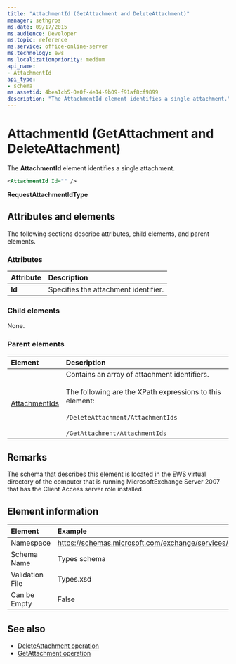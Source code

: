```yaml
---
title: "AttachmentId (GetAttachment and DeleteAttachment)"
manager: sethgros
ms.date: 09/17/2015
ms.audience: Developer
ms.topic: reference
ms.service: office-online-server
ms.technology: ews
ms.localizationpriority: medium
api_name:
- AttachmentId
api_type:
- schema
ms.assetid: 4bea1cb5-0a0f-4e14-9b09-f91af8cf9899
description: "The AttachmentId element identifies a single attachment."
---
```


# AttachmentId (GetAttachment and DeleteAttachment)

The **AttachmentId** element identifies a single attachment. 
  
```xml
<AttachmentId Id="" />
```

 **RequestAttachmentIdType**
## Attributes and elements

The following sections describe attributes, child elements, and parent elements.
  
### Attributes

|**Attribute**|**Description**|
|:-----|:-----|
|**Id** <br/> |Specifies the attachment identifier.  <br/> |
   
### Child elements

None.
  
### Parent elements

|**Element**|**Description**|
|:-----|:-----|
|[AttachmentIds](attachmentids.md) <br/> | Contains an array of attachment identifiers.<br/><br/>  The following are the XPath expressions to this element:<br/><br/>`/DeleteAttachment/AttachmentIds`<br/><br/>`/GetAttachment/AttachmentIds` <br/> |
   
## Remarks

The schema that describes this element is located in the EWS virtual directory of the computer that is running MicrosoftExchange Server 2007 that has the Client Access server role installed.
  
## Element information

| Element | Example |
|:-----|:-----|
|Namespace  <br/> |https://schemas.microsoft.com/exchange/services/2006/types  <br/> |
|Schema Name  <br/> |Types schema  <br/> |
|Validation File  <br/> |Types.xsd  <br/> |
|Can be Empty  <br/> |False  <br/> |
   
## See also

- [DeleteAttachment operation](deleteattachment-operation.md)
- [GetAttachment operation](getattachment-operation.md)

